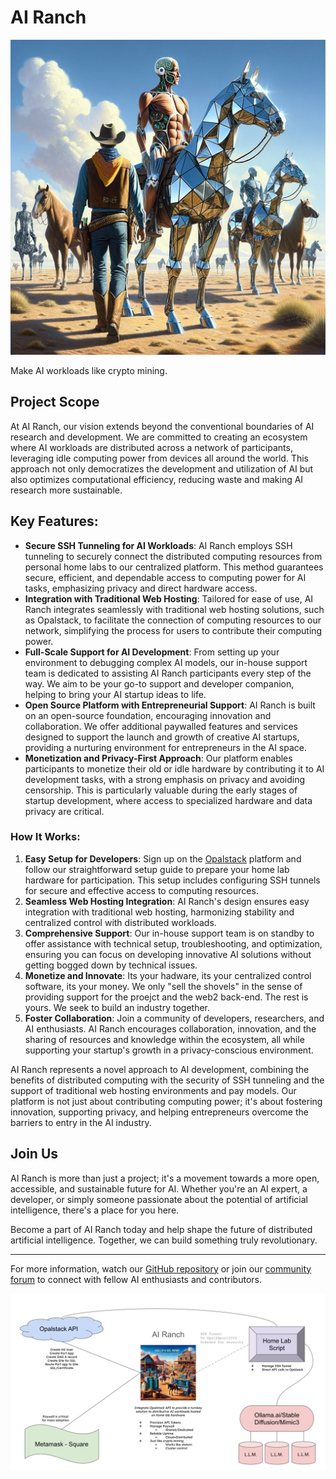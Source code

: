 # AI Ranch
![splash](splash.webp)

Make AI workloads like crypto mining. 

## Project Scope

At AI Ranch, our vision extends beyond the conventional boundaries of AI research and development. We are committed to creating an ecosystem where AI workloads are distributed across a network of participants, leveraging idle computing power from devices all around the world. This approach not only democratizes the development and utilization of AI but also optimizes computational efficiency, reducing waste and making AI research more sustainable.

## Key Features:

- **Secure SSH Tunneling for AI Workloads**: AI Ranch employs SSH tunneling to securely connect the distributed computing resources from personal home labs to our centralized platform. This method guarantees secure, efficient, and dependable access to computing power for AI tasks, emphasizing privacy and direct hardware access.
- **Integration with Traditional Web Hosting**: Tailored for ease of use, AI Ranch integrates seamlessly with traditional web hosting solutions, such as Opalstack, to facilitate the connection of computing resources to our network, simplifying the process for users to contribute their computing power.
- **Full-Scale Support for AI Development**: From setting up your environment to debugging complex AI models, our in-house support team is dedicated to assisting AI Ranch participants every step of the way. We aim to be your go-to support and developer companion, helping to bring your AI startup ideas to life.
- **Open Source Platform with Entrepreneurial Support**: AI Ranch is built on an open-source foundation, encouraging innovation and collaboration. We offer additional paywalled features and services designed to support the launch and growth of creative AI startups, providing a nurturing environment for entrepreneurs in the AI space.
- **Monetization and Privacy-First Approach**: Our platform enables participants to monetize their old or idle hardware by contributing it to AI development tasks, with a strong emphasis on privacy and avoiding censorship. This is particularly valuable during the early stages of startup development, where access to specialized hardware and data privacy are critical.

### How It Works:

1. **Easy Setup for Developers**: Sign up on the [Opalstack](https://opalstack.com/) platform and follow our straightforward setup guide to prepare your home lab hardware for participation. This setup includes configuring SSH tunnels for secure and effective access to computing resources.
2. **Seamless Web Hosting Integration**: AI Ranch's design ensures easy integration with traditional web hosting, harmonizing stability and centralized control with distributed workloads. 
4. **Comprehensive Support**: Our in-house support team is on standby to offer assistance with technical setup, troubleshooting, and optimization, ensuring you can focus on developing innovative AI solutions without getting bogged down by technical issues.
5. **Monetize and Innovate**: Its your hadware, its your centralized control software, its your money. We only "sell the shovels" in the sense of providing support for the proejct and the web2 back-end. The rest is yours. We seek to build an industry together.
6. **Foster Collaboration**: Join a community of developers, researchers, and AI enthusiasts. AI Ranch encourages collaboration, innovation, and the sharing of resources and knowledge within the ecosystem, all while supporting your startup's growth in a privacy-conscious environment.

AI Ranch represents a novel approach to AI development, combining the benefits of distributed computing with the security of SSH tunneling and the support of traditional web hosting environments and pay models. Our platform is not just about contributing computing power; it's about fostering innovation, supporting privacy, and helping entrepreneurs overcome the barriers to entry in the AI industry.

## Join Us

AI Ranch is more than just a project; it's a movement towards a more open, accessible, and sustainable future for AI. Whether you're an AI expert, a developer, or simply someone passionate about the potential of artificial intelligence, there's a place for you here.

Become a part of AI Ranch today and help shape the future of distributed artificial intelligence. Together, we can build something truly revolutionary.

---

For more information, watch our [GitHub repository]([#](https://github.com/d3cline/airanch/)) or join our [community forum](https://community.opalstack.com/) to connect with fellow AI enthusiasts and contributors.



![scope](scope.png)
